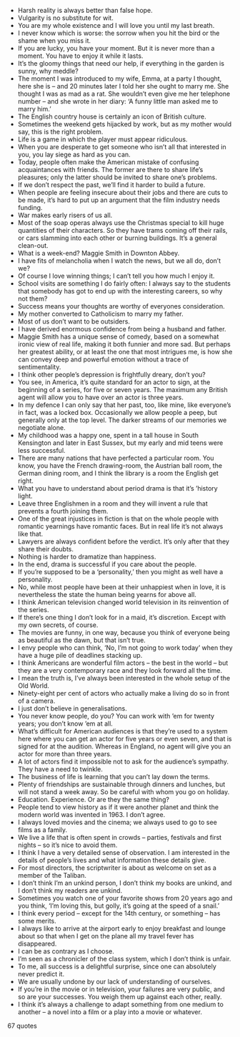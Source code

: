  - Harsh reality is always better than false hope.
 - Vulgarity is no substitute for wit.
 - You are my whole existence and I will love you until my last breath.
 - I never know which is worse: the sorrow when you hit the bird or the shame when you miss it.
 - If you are lucky, you have your moment. But it is never more than a moment. You have to enjoy it while it lasts.
 - It’s the gloomy things that need our help, if everything in the garden is sunny, why meddle?
 - The moment I was introduced to my wife, Emma, at a party I thought, here she is – and 20 minutes later I told her she ought to marry me. She thought I was as mad as a rat. She wouldn’t even give me her telephone number – and she wrote in her diary: ‘A funny little man asked me to marry him.’
 - The English country house is certainly an icon of British culture.
 - Sometimes the weekend gets hijacked by work, but as my mother would say, this is the right problem.
 - Life is a game in which the player must appear ridiculous.
 - When you are desperate to get someone who isn’t all that interested in you, you lay siege as hard as you can.
 - Today, people often make the American mistake of confusing acquaintances with friends. The former are there to share life’s pleasures; only the latter should be invited to share one’s problems.
 - If we don’t respect the past, we’ll find it harder to build a future.
 - When people are feeling insecure about their jobs and there are cuts to be made, it’s hard to put up an argument that the film industry needs funding.
 - War makes early risers of us all.
 - Most of the soap operas always use the Christmas special to kill huge quantities of their characters. So they have trams coming off their rails, or cars slamming into each other or burning buildings. It’s a general clean-out.
 - What is a week-end? Maggie Smith in Downton Abbey.
 - I have fits of melancholia when I watch the news, but we all do, don’t we?
 - Of course I love winning things; I can’t tell you how much I enjoy it.
 - School visits are something I do fairly often: I always say to the students that somebody has got to end up with the interesting careers, so why not them?
 - Success means your thoughts are worthy of everyones consideration.
 - My mother converted to Catholicism to marry my father.
 - Most of us don’t want to be outsiders.
 - I have derived enormous confidence from being a husband and father.
 - Maggie Smith has a unique sense of comedy, based on a somewhat ironic view of real life, making it both funnier and more sad. But perhaps her greatest ability, or at least the one that most intrigues me, is how she can convey deep and powerful emotion without a trace of sentimentality.
 - I think other people’s depression is frightfully dreary, don’t you?
 - You see, in America, it’s quite standard for an actor to sign, at the beginning of a series, for five or seven years. The maximum any British agent will allow you to have over an actor is three years.
 - In my defence I can only say that her past, too, like mine, like everyone’s in fact, was a locked box. Occasionally we allow people a peep, but generally only at the top level. The darker streams of our memories we negotiate alone.
 - My childhood was a happy one, spent in a tall house in South Kensington and later in East Sussex, but my early and mid teens were less successful.
 - There are many nations that have perfected a particular room. You know, you have the French drawing-room, the Austrian ball room, the German dining room, and I think the library is a room the English get right.
 - What you have to understand about period drama is that it’s ’history light.
 - Leave three Englishmen in a room and they will invent a rule that prevents a fourth joining them.
 - One of the great injustices in fiction is that on the whole people with romantic yearnings have romantic faces. But in real life it’s not always like that.
 - Lawyers are always confident before the verdict. It’s only after that they share their doubts.
 - Nothing is harder to dramatize than happiness.
 - In the end, drama is successful if you care about the people.
 - If you’re supposed to be a ‘personality,’ then you might as well have a personality.
 - No, while most people have been at their unhappiest when in love, it is nevertheless the state the human being yearns for above all.
 - I think American television changed world television in its reinvention of the series.
 - If there’s one thing I don’t look for in a maid, it’s discretion. Except with my own secrets, of course.
 - The movies are funny, in one way, because you think of everyone being as beautiful as the dawn, but that isn’t true.
 - I envy people who can think, ‘No, I’m not going to work today’ when they have a huge pile of deadlines stacking up.
 - I think Americans are wonderful film actors – the best in the world – but they are a very contemporary race and they look forward all the time.
 - I mean the truth is, I’ve always been interested in the whole setup of the Old World.
 - Ninety-eight per cent of actors who actually make a living do so in front of a camera.
 - I just don’t believe in generalisations.
 - You never know people, do you? You can work with ’em for twenty years; you don’t know ’em at all.
 - What’s difficult for American audiences is that they’re used to a system here where you can get an actor for five years or even seven, and that is signed for at the audition. Whereas in England, no agent will give you an actor for more than three years.
 - A lot of actors find it impossible not to ask for the audience’s sympathy. They have a need to twinkle.
 - The business of life is learning that you can’t lay down the terms.
 - Plenty of friendships are sustainable through dinners and lunches, but will not stand a week away. So be careful with whom you go on holiday.
 - Education. Experience. Or are they the same thing?
 - People tend to view history as if it were another planet and think the modern world was invented in 1963. I don’t agree.
 - I always loved movies and the cinema; we always used to go to see films as a family.
 - We live a life that is often spent in crowds – parties, festivals and first nights – so it’s nice to avoid them.
 - I think I have a very detailed sense of observation. I am interested in the details of people’s lives and what information these details give.
 - For most directors, the scriptwriter is about as welcome on set as a member of the Taliban.
 - I don’t think I’m an unkind person, I don’t think my books are unkind, and I don’t think my readers are unkind.
 - Sometimes you watch one of your favorite shows from 20 years ago and you think, ‘I’m loving this, but golly, it’s going at the speed of a snail.’
 - I think every period – except for the 14th century, or something – has some merits.
 - I always like to arrive at the airport early to enjoy breakfast and lounge about so that when I get on the plane all my travel fever has disappeared.
 - I can be as contrary as I choose.
 - I’m seen as a chronicler of the class system, which I don’t think is unfair.
 - To me, all success is a delightful surprise, since one can absolutely never predict it.
 - We are usually undone by our lack of understanding of ourselves.
 - If you’re in the movie or in television, your failures are very public, and so are your successes. You weigh them up against each other, really.
 - I think it’s always a challenge to adapt something from one medium to another – a novel into a film or a play into a movie or whatever.

67 quotes